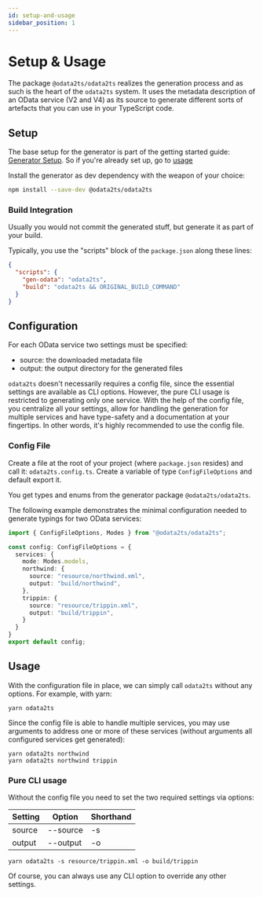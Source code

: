 ```yaml
---
id: setup-and-usage
sidebar_position: 1
---
```


# Setup & Usage

The package `@odata2ts/odata2ts` realizes the generation process and as such is the heart of the `odata2ts` system.
It uses the metadata description of an OData service (V2 and V4) as its source to generate different sorts
of artefacts that you can use in your TypeScript code.

## Setup

The base setup for the generator is part of the getting started guide: [Generator Setup](../getting-started/generator-setup).
So if you're already set up, go to [usage](#Usage)

Install the generator as dev dependency with the weapon of your choice:

```bash npm2yarn
npm install --save-dev @odata2ts/odata2ts
```

### Build Integration

Usually you would not commit the generated stuff, but generate it as part of your build.

Typically, you use the "scripts" block of the `package.json` along these lines:

```json
{
  "scripts": {
    "gen-odata": "odata2ts",
    "build": "odata2ts && ORIGINAL_BUILD_COMMAND"
  }
}
```

## Configuration

For each OData service two settings must be specified:

- source: the downloaded metadata file
- output: the output directory for the generated files

`odata2ts` doesn't necessarily requires a config file, since the essential settings are available as CLI options.
However, the pure CLI usage is restricted to generating only one service. With the help of the config file,
you centralize all your settings, allow for handling the generation for multiple services and have type-safety
and a documentation at your fingertips. In other words, it's highly recommended to use the config file.

### Config File

Create a file at the root of your project (where `package.json` resides)
and call it: `odata2ts.config.ts`. Create a variable of type `ConfigFileOptions`
and default export it.

You get types and enums from the generator package `@odata2ts/odata2ts`.

The following example demonstrates the minimal configuration needed to generate typings
for two OData services:

```ts
import { ConfigFileOptions, Modes } from "@odata2ts/odata2ts";

const config: ConfigFileOptions = {
  services: {
    mode: Modes.models,
    northwind: {
      source: "resource/northwind.xml",
      output: "build/northwind",
    },
    trippin: {
      source: "resource/trippin.xml",
      output: "build/trippin",
    }
  }
}
export default config;
```

## Usage

With the configuration file in place, we can simply call `odata2ts` without any options.
For example, with yarn:

```shell
yarn odata2ts
```

Since the config file is able to handle multiple services, you may use arguments to address
one or more of these services (without arguments all configured services get generated):

```shell
yarn odata2ts northwind
yarn odata2ts northwind trippin
```

### Pure CLI usage

Without the config file you need to set the two required settings via options:

| Setting | Option   | Shorthand |
| ------- | -------- | --------- |
| source  | --source | -s        |
| output  | --output | -o        |

```shell
yarn odata2ts -s resource/trippin.xml -o build/trippin
```

Of course, you can always use any CLI option to override any other settings.
